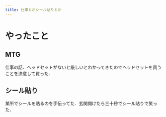```yaml
---
title: 仕事とかシール貼りとか
---
```


# やったこと

## MTG

仕事の話．ヘッドセットがないと厳しいとわかってきたのでヘッドセットを買うことを決意して買った．

## シール貼り

某所でシールを貼るのを手伝ってた．玄関開けたら三十秒でシール貼りで笑った．

